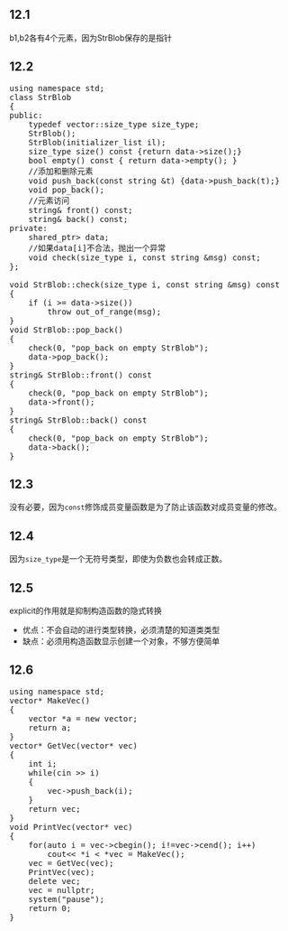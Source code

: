 ## 12.1

b1,b2各有4个元素，因为StrBlob保存的是指针

## 12.2
<pre>
using namespace std;
class StrBlob
{
public:
    typedef vector<string>::size_type size_type;
    StrBlob();
    StrBlob(initializer_list<string> il);
    size_type size() const {return data->size();}
    bool empty() const { return data->empty(); }
    //添加和删除元素
    void push_back(const string &t) {data->push_back(t);}
    void pop_back();
    //元素访问
    string& front() const;
    string& back() const;
private:
    shared_ptr<vector<string>> data;
    //如果data[i]不合法，抛出一个异常
    void check(size_type i, const string &msg) const;
};

void StrBlob::check(size_type i, const string &msg) const
{
    if (i >= data->size())
        throw out_of_range(msg);
}
void StrBlob::pop_back()
{
    check(0, "pop_back on empty StrBlob");
    data->pop_back();
}
string& StrBlob::front() const
{
    check(0, "pop_back on empty StrBlob");
    data->front();
}
string& StrBlob::back() const
{
    check(0, "pop_back on empty StrBlob");
    data->back();
}
</pre>

## 12.3
没有必要，因为`const`修饰成员变量函数是为了防止该函数对成员变量的修改。

## 12.4
因为`size_type`是一个无符号类型，即使为负数也会转成正数。

## 12.5
explicit的作用就是抑制构造函数的隐式转换

- 优点：不会自动的进行类型转换，必须清楚的知道类类型
- 缺点：必须用构造函数显示创建一个对象，不够方便简单

## 12.6
<pre>
using namespace std;
vector<int>* MakeVec()
{
    vector<int> *a = new vector<int>;
    return a;
}
vector<int>* GetVec(vector<int>* vec)
{
    int i;
    while(cin >> i)
    {
        vec->push_back(i);
    }
    return vec;
}
void PrintVec(vector<int>* vec)
{
    for(auto i = vec->cbegin(); i!=vec->cend(); i++)
        cout<< *i <<endl;
}

int main()
{
    vector<int> *vec = MakeVec();
    vec = GetVec(vec);
    PrintVec(vec);
    delete vec;
    vec = nullptr;
    system("pause");
    return 0;
}
</pre>